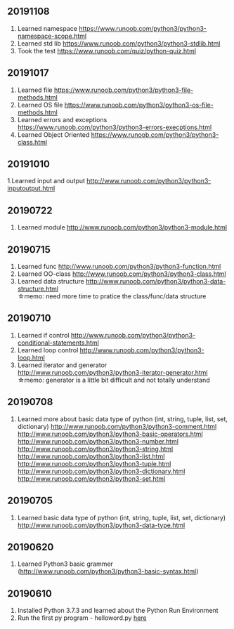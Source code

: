 ## 20191108
1. Learned namespace
https://www.runoob.com/python3/python3-namespace-scope.html
2. Learned std lib
https://www.runoob.com/python3/python3-stdlib.html
3. Took the test
https://www.runoob.com/quiz/python-quiz.html

## 20191017
1. Learned file
https://www.runoob.com/python3/python3-file-methods.html
2. Learned OS file
https://www.runoob.com/python3/python3-os-file-methods.html
3. Learned errors and exceptions
https://www.runoob.com/python3/python3-errors-execptions.html
4. Learned Object Oriented
https://www.runoob.com/python3/python3-class.html


## 20191010
1.Learned input and output 
http://www.runoob.com/python3/python3-inputoutput.html

## 20190722
1. Learned module
http://www.runoob.com/python3/python3-module.html <br>

## 20190715
1. Learned func
http://www.runoob.com/python3/python3-function.html <br>
2. Learned OO-class
http://www.runoob.com/python3/python3-class.html <br>
3. Learned data structure
http://www.runoob.com/python3/python3-data-structure.html<br>
☆memo: need more time to pratice the class/func/data structure

## 20190710
1. Learned if control
http://www.runoob.com/python3/python3-conditional-statements.html <br>
2. Learned loop control
http://www.runoob.com/python3/python3-loop.html <br>
3. Learned iterator and generator
http://www.runoob.com/python3/python3-iterator-generator.html <br>
☆memo: generator is a little bit difficult and not totally understand 

## 20190708
1. Learned more about basic data type of python (int, string, tuple, list, set, dictionary)
http://www.runoob.com/python3/python3-comment.html <br>
http://www.runoob.com/python3/python3-basic-operators.html <br> 
http://www.runoob.com/python3/python3-number.html <br>
http://www.runoob.com/python3/python3-string.html <br>
http://www.runoob.com/python3/python3-list.html <br>
http://www.runoob.com/python3/python3-tuple.html <br>
http://www.runoob.com/python3/python3-dictionary.html <br> 
http://www.runoob.com/python3/python3-set.html  <br>

## 20190705
1. Learned basic data type of python (int, string, tuple, list, set, dictionary) <br>
http://www.runoob.com/python3/python3-data-type.html

## 20190620
1. Learned Python3 basic grammer <br>
   (http://www.runoob.com/python3/python3-basic-syntax.html)

## 20190610

1. Installed Python 3.7.3 and learned about the Python Run Environment
2. Run the first py program - helloword.py [here](https://github.com/liuyangvic/liuyangvic.github.io/blob/master/study%20python/helloworld.py)
